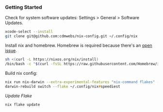### Getting Started

Check for system software updates: Settings > General > Software Updates.

```zsh
xcode-select --install
git clone git@github.com:cdmwebs/nix-config.git ~/.config/nix
```

Install nix and homebrew. Homebrew is required because there's an [open
issue](https://github.com/zhaofengli/nix-homebrew/issues/45).

```zsh
sh <(curl -L https://nixos.org/nix/install)
/bin/bash -c "$(curl -fsSL https://raw.githubusercontent.com/Homebrew/install/HEAD/install.sh)"
```

Build nix config:

```zsh
nix run nix-darwin --extra-experimental-features "nix-command flakes" -- switch --flake ~/.config/nix#speediest
darwin-rebuild switch --flake ~/.config/nix#speediest
```

*Update Flake*

```zsh
nix flake update
```
